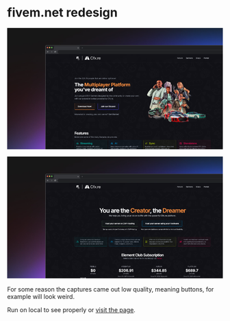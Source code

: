 # fivem.net redesign

![Desktop Landing Page](./public/captures/desktop_landing.png)

![Desktop Server Hosting Page](./public/captures/desktop_server_hosting.png)

For some reason the captures came out low quality, meaning buttons, for example will look weird.

Run on local to see properly or [visit the page](https://fivem-web-redesign.vercel.app).
